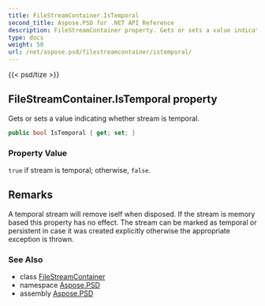 ```yaml
---
title: FileStreamContainer.IsTemporal
second_title: Aspose.PSD for .NET API Reference
description: FileStreamContainer property. Gets or sets a value indicating whether stream is temporal
type: docs
weight: 50
url: /net/aspose.psd/filestreamcontainer/istemporal/
---
```

{{< psd/tize >}}
## FileStreamContainer.IsTemporal property

Gets or sets a value indicating whether stream is temporal.

```csharp
public bool IsTemporal { get; set; }
```

### Property Value

`true` if stream is temporal; otherwise, `false`.

## Remarks

A temporal stream will remove iself when disposed. If the stream is memory based this property has no effect. The stream can be marked as temporal or persistent in case it was created explicitly otherwise the appropriate exception is thrown.

### See Also

* class [FileStreamContainer](../)
* namespace [Aspose.PSD](../../filestreamcontainer/)
* assembly [Aspose.PSD](../../../)


